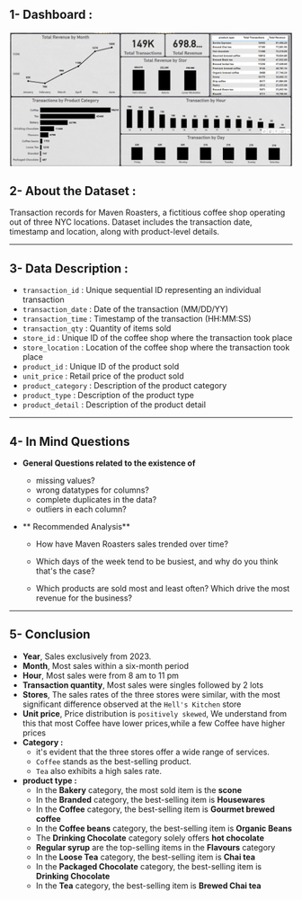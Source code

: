 ## 1- Dashboard :
  <p float="left">
  <img src='resources/image.png'/>
</p>

## 2- About the Dataset :
Transaction records for Maven Roasters, a fictitious coffee shop operating out of three NYC locations. Dataset includes the transaction date, timestamp and location, along with product-level details.
____________________________________________________________________________
## 3- Data Description :
- `transaction_id` : Unique sequential ID representing an individual transaction
- `transaction_date` : Date of the transaction (MM/DD/YY)
- `transaction_time` : Timestamp of the transaction (HH:MM:SS)
- `transaction_qty` : Quantity of items sold
- `store_id` : Unique ID of the coffee shop where the transaction took place
- `store_location` : Location of the coffee shop where the transaction took place
- `product_id` : Unique ID of the product sold
- `unit_price` : Retail price of the product sold
- `product_category` : Description of the product category
- `product_type` : Description of the product type
- `product_detail` : Description of the product detail
_________________________________________________________________________________
## 4- In Mind Questions
- **General Questions related to the existence of**
  - missing values?
  - wrong datatypes for columns?
  - complete duplicates in the data?
  - outliers in each column?
  
- ** Recommended Analysis**
    - How have Maven Roasters sales trended over time?

    - Which days of the week tend to be busiest, and why do you think that's the case?

    - Which products are sold most and least often? Which drive the most revenue for the business?
________________________________________________________________________________
## 5- Conclusion

- **Year**, Sales exclusively from 2023.
- **Month**, Most sales within a six-month period 
- **Hour**, Most sales were from 8 am to 11 pm
- **Transaction quantity**, Most sales were singles followed by 2 lots
- **Stores**, The sales rates of the three stores were similar, with the most significant difference observed at the `Hell's Kitchen` store
- **Unit price**, Price distribution is `positively skewed`, We understand from this that most Coffee have lower prices,while a few Coffee have higher prices
- **Category :**
     - it's evident that the three stores offer a wide range of services.
     - `Coffee` stands as the best-selling product.
     - `Tea` also exhibits a high sales rate.
- **product type :**
     - In the **Bakery** category, the most sold item is the **scone**
     - In the **Branded** category, the best-selling item is **Housewares**
     - In the **Coffee** category, the best-selling item is **Gourmet brewed coffee**
     - In the **Coffee beans** category, the best-selling item is **Organic Beans**
     - The **Drinking Chocolate** category solely offers **hot chocolate**
     - **Regular syrup** are the top-selling items in the **Flavours** category
     - In the **Loose Tea** category, the best-selling item is **Chai tea**
     - In the **Packaged Chocolate** category, the best-selling item is **Drinking Chocolate**
     - In the **Tea** category, the best-selling item is **Brewed Chai tea**


